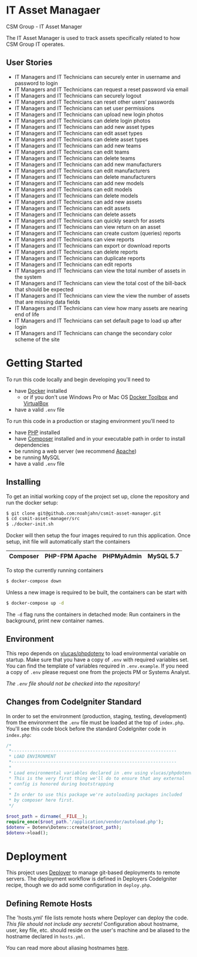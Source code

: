 # IT Asset Managaer

CSM Group - IT Asset Manager

The IT Asset Manager is used to track assets specifically related to how CSM Group IT operates.

## User Stories

* IT Managers and IT Technicians can securely enter in username and password to login
* IT Managers and IT Technicians can request a reset password via email
* IT Managers and IT Technicians can securely logout
* IT Managers and IT Technicians can reset other users’ passwords
* IT Managers and IT Technicians can set user permissions
* IT Managers and IT Technicians can upload new login photos
* IT Managers and IT Technicians can delete login photos
* IT Managers and IT Technicians can add new asset types
* IT Managers and IT Technicians can edit asset types
* IT Managers and IT Technicians can delete asset types
* IT Managers and IT Technicians can add new teams
* IT Managers and IT Technicians can edit teams
* IT Managers and IT Technicians can delete teams
* IT Managers and IT Technicians can add new manufacturers
* IT Managers and IT Technicians can edit manufacturers
* IT Managers and IT Technicians can delete manufacturers
* IT Managers and IT Technicians can add new models
* IT Managers and IT Technicians can edit models
* IT Managers and IT Technicians can delete models
* IT Managers and IT Technicians can add new assets
* IT Managers and IT Technicians can edit assets
* IT Managers and IT Technicians can delete assets
* IT Managers and IT Technicians can quickly search for assets
* IT Managers and IT Technicians can view return on an asset
* IT Managers and IT Technicians can create custom (queries) reports
* IT Managers and IT Technicians can view reports
* IT Managers and IT Technicians can export or download reports
* IT Managers and IT Technicians can delete reports
* IT Managers and IT Technicians can duplicate reports
* IT Managers and IT Technicians can edit reports
* IT Managers and IT Technicians can view the total number of assets in the system
* IT Managers and IT Technicians can view the total cost of the bill-back that should be expected
* IT Managers and IT Technicians can view the view the number of assets that are missing data fields
* IT Managers and IT Technicians can view how many assets are nearing end of life
* IT Managers and IT Technicians can set default page to load up after login
* IT Managers and IT Technicians can change the secondary color scheme of the site

# Getting Started

To run this code locally and begin developing you'll need to
* have [Docker](https://docker.com/) installed
    - or if you don't use Windows Pro or Mac OS [Docker Toolbox](https://docs.docker.com/toolbox/overview/) and [VirtualBox](https://www.virtualbox.org/)
* have a valid `.env` file

To run this code in a production or staging environment you'll need to
* have [PHP](https://php.net/) installed
* have [Composer](https://getcomposer.org/) installed and in your executable path in order to install dependencies
* be running a web server (we recommend [Apache](http://apache.org))
* be running MySQL
* have a valid `.env` file

## Installing

To get an initial working copy of the project set up, clone the repository and run the docker setup:

```bash
$ git clone git@github.com:noahjahn/csmit-asset-manager.git
$ cd csmit-asset-manager/src
$ ./docker-init.sh
```

Docker will then setup the four images required to run this application. Once setup, init file will automatically start the containers

| Composer | PHP-FPM Apache | PHPMyAdmin | MySQL 5.7 |
| -------- | -------------- | ---------- | --------- |

To stop the currently running containers
```bash
$ docker-compose down
```

Unless a new image is required to be built, the containers can be start with
```bash
$ docker-compose up -d
```

The `-d` flag runs the containers in detached mode: Run containers in the background, print new container names.

## Environment

This repo depends on [vlucas/phpdotenv](https://github.com/vlucas/phpdotenv) to load environmental variable on startup.  Make sure that you have a copy of `.env` with required variables set.  You can find the template of variables required in `.env.example`.  If you need a copy of `.env` please request one from the projects PM or Systems Analyst.

*The `.env` file _should not_ be checked into the repository!*

## Changes from CodeIgniter Standard
In order to set the environment (production, staging, testing, development) from the environment the `.env` file must be loaded at the top of `index.php`. You'll see this code block before the standard CodeIgniter code in `index.php`:

```php
/*
 *---------------------------------------------------------------
 * LOAD ENVIRONMENT
 *---------------------------------------------------------------
 *
 * Load environmental variables declared in .env using vlucas/phpdotenv
 * This is the very first thing we'll do to ensure that any external
 * config is honored during bootstrapping
 *
 * In order to use this package we're autoloading packages included
 * by composer here first.
 */

$root_path = dirname(__FILE__);
require_once($root_path.'/application/vendor/autoload.php');
$dotenv = Dotenv\Dotenv::create($root_path);
$dotenv->load();
```

# Deployment

This project uses [Deployer](https://deployer.org) to manage git-based deployments to remote servers. The deployment workflow is defined in Deployers CodeIgniter recipe, though we do add some configuration in `deploy.php`.

## Defining Remote Hosts
The 'hosts.yml' file lists remote hosts where Deployer can deploy the code. *This file should not include any secrets!* Configuration about hostname, user, key file, etc. should reside on the user's machine and be aliased to the hostname declared in `hosts.yml`.

You can read more about aliasing hostnames [here](https://nerderati.com/2011/03/17/simplify-your-life-with-an-ssh-config-file/).
